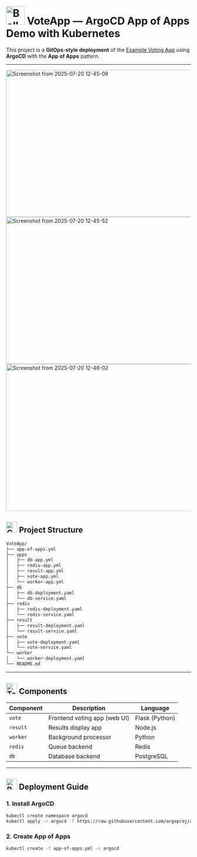 # <img src="https://raw.githubusercontent.com/Tarikul-Islam-Anik/Telegram-Animated-Emojis/main/Objects/Ballot Box With Ballot.webp" alt="Ballot Box With Ballot" width="50" height="50" /> VoteApp — ArgoCD App of Apps Demo with Kubernetes

This project is a **GitOps-style deployment** of the [Example Voting App](https://github.com/dockersamples/example-voting-app) using **ArgoCD** with the **App of Apps** pattern.

---

<img width="600" height="400" alt="Screenshot from 2025-07-20 12-45-09" src="https://github.com/user-attachments/assets/9c33af38-e0f9-4af7-989a-a5cec53a9318" />
<img width="600" height="400" alt="Screenshot from 2025-07-20 12-45-52" src="https://github.com/user-attachments/assets/4619a983-4a49-4482-8e6a-861162c29ad2" />
<img width="600" height="400" alt="Screenshot from 2025-07-20 12-46-02" src="https://github.com/user-attachments/assets/469269bc-de56-4299-bc82-a24471b56a05" />

## <img src="https://raw.githubusercontent.com/Tarikul-Islam-Anik/Telegram-Animated-Emojis/main/Objects/Card Index Dividers.webp" alt="Card Index Dividers" width="30" height="30" /> Project Structure

```bash
VoteApp/
├── app-of-apps.yml
├── apps
│   ├── db-app.yml
│   ├── redis-app.yml
│   ├── result-app.yml
│   ├── vote-app.yml
│   └── worker-app.yml
├── db
│   ├── db-deployment.yaml
│   └── db-service.yaml
├── redis
│   ├── redis-deployment.yaml
│   └── redis-service.yaml
├── result
│   ├── result-deployment.yaml
│   └── result-service.yaml
├── vote
│   ├── vote-deployment.yaml
│   └── vote-service.yaml
└── worker
│   └── worker-deployment.yaml
└── README.md
```

---

## <img src="https://raw.githubusercontent.com/Tarikul-Islam-Anik/Telegram-Animated-Emojis/main/Objects/Toolbox.webp" alt="Toolbox" width="30" height="30" /> Components

| Component | Description                       | Language    |
|-----------|-----------------------------------|-------------|
| `vote`    | Frontend voting app (web UI)      | Flask (Python) |
| `result`  | Results display app               | Node.js     |
| `worker`  | Background processor              | Python      |
| `redis`   | Queue backend                     | Redis       |
| `db`      | Database backend                  | PostgreSQL  |

---

## <img src="https://raw.githubusercontent.com/Tarikul-Islam-Anik/Telegram-Animated-Emojis/main/Travel and Places/Rocket.webp" alt="Rocket" width="30" height="30" /> Deployment Guide
### 1. Install ArgoCD

```bash
kubectl create namespace argocd
kubectl apply -n argocd -f https://raw.githubusercontent.com/argoproj/argo-cd/stable/manifests/install.yaml
```

### 2. Create App of Apps

```bash
kubectl create -f app-of-apps.yml -n argocd
```
